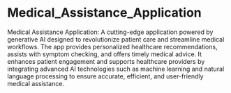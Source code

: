 # Medical_Assistance_Application

Medical Assistance Application: A cutting-edge application powered by generative AI designed to revolutionize patient care and streamline medical workflows. The app provides personalized healthcare recommendations, assists with symptom checking, and offers timely medical advice. It enhances patient engagement and supports healthcare providers by integrating advanced AI technologies such as machine learning and natural language processing to ensure accurate, efficient, and user-friendly medical assistance.

